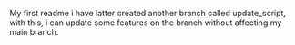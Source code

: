 My first readme
i have latter created another branch called update_script, with this, i can update some features on the branch without affecting my main branch. 

